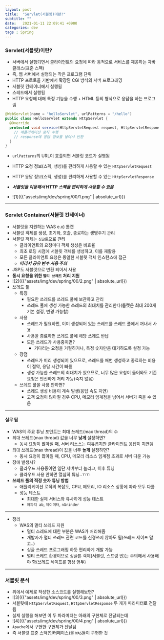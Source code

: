 ```yaml
---
layout: post
title:  "Servlet(서블릿)이란?"
subtitle: ""
date:   2021-01-11 22:09:41 +0900
categories: dev
tags : Spring
---
```



### Servlet(서블릿)이란?
- 서버에서 실행되면서 클라이언트의 요청에 따라 동적으로 서비스를 제공하는 자바 클래스(표준 스펙)
- 즉, 웹 서버에서 실행되는 작은 프로그램 단위
- HTTP 프로토콜 기반에서 확장된 CGI 방식의 서버 프로그래밍
- 서블릿 컨테이너에서 실행됨
- 스레드에서 실행됨
- HTTP 요청에 대해 특정 기능을 수행 + HTML 등의 형식으로 응답을 하는 프로그램

```java
@WebServlet(name = "helloServlet", urlPatterns = "/hello")
public class HelloServlet extends HttpServlet {
  @Override
  protected void service(HttpServletRequest request, HttpServletResponse response) {
    // 애플리케이션 로직 수행
    // response에 응답 정보를 넣어서 반환
  }
}
```

- `urlPatterns`의 URL이 호출되면 서블릿 코드가 실행됨
- HTTP 요청 정보(스펙, 생성)를 편리하게 사용할 수 있는 `HttpServletRequest`
- HTTP 응답 정보(스펙, 생성)를 편리하게 사용할 수 있는 `HttpServletResponse`
- ***서블릿을 이용해서 HTTP 스펙을 편리하게 사용할 수 있음***

- ![1]({{"assets/img/dev/spring/00/1.png" | absolute_url}})

----------------------------------------------------

### Servlet Container(서블릿 컨테이너)
- 서블릿을 지원하는 WAS e.x) 톰캣
- 서블릿 객체를 생성, 초기화, 호출, 종료하는 생명주기 관리
- 서블릿 객체는 `싱글톤`으로 관리
  - 클라이언트의 요청마다 객체 생성은 비효율
  - 최초 로딩 시점에 서블릿 객체를 생성하고, 이를 재활용
  - 모든 클라이언트 요청은 동일한 서블릿 객체 인스턴스에 접근
  - ***따라서 공유 변수 사용 주의***
- JSP도 서블릿으로 변환 되어서 사용
- **동시 요청을 위한 `멀티 쓰레드` 처리 지원**
- ![2]({{"assets/img/dev/spring/00/2.png" | absolute_url}})
- 쓰레드 풀
  - 특징
    - 필요한 쓰레드를 쓰레드 풀에 보관하고 관리
    - 쓰레드 풀에 생성 가능한 쓰레드의 최대치를 관리한다(톰캣은 최대 200개 기본 설정, 변경 가능함)
  - 사용
    - 쓰레드가 필요하면, 이미 생성되어 있는 쓰레드를 쓰레드 풀에서 꺼내서 사용
    - 사용을 종료하면 쓰레드 풀에 해당 쓰레드 반납
    - 모든 쓰레드가 사용중이면?
      - 기다리는 요청을 거절하거나, 특정 숫자만큼 대기하도록 설정 가능
  - 장점
    - 쓰레드가 미리 생성되어 있으므로, 쓰레드를 매번 생성하고 종료하는 비용이 절약, 응답 시간이 빠름
    - 생성 가능한 쓰레드의 최대치가 있으므로, 너무 많은 요청이 들어와도 기존 요청은 안전하게 처리 가능(죽지 않음)
  - 쓰레드 풀을 사용 안하면?
    - 쓰레드 생성 비용이 계속 발생(응답 속도 지연)
    - 고객 요청이 많아질 경우 CPU, 메모리 임계점을 넘어서 서버가 죽을 수 있음


----------------------------------------------

#### 실무 팁
- WAS의 주요 튜닝 포인트는 최대 쓰레드(max thread)의 수
- 최대 쓰레드(max thread) 값을 너무 **낮게** 설정하면?
  - 동시 요청이 많아질 때, 서버 리소스는 여유롭지만 클라이언트 응답이 지연됨
- 최대 쓰레드(max thread)이 값을 너무 **높게** 설정하면?
  - 동시 요청이 많아질 때, CPU, 메모리 리소스 임계점 초과로 서버 다운 가능
- 장애 발생시?
  - 클라우드 사용중이면 일단 서버부터 늘리고, 이후 튜닝
  - 클라우드 사용 안하면 열심히 튜닝..ㄲㄲ
- **쓰레드 풀의 적정 숫자 튜닝 방법**
  - 애플리케이션 로직의 복잡도, CPU, 메모리, IO 리소스 상황에 따라 모두 다름
  - 성능 테스트
    - 최대한 실제 서비스와 유사하게 성능 테스트
    - `아파치 ab`, `제이미터`, `nGrinder`


----------------------------------------------

- 정리
  - WAS의 멀티 쓰레드 지원
    - 멀티 스레드에 대한 부분은 WAS가 처리해줌
    - 개발자가 멀티 쓰레드 관련 코드를 신경쓰지 않아도 됨(쓰레드 세이프 말고..)
    - 싱글 쓰레드 프로그래밍 하듯 편리하게 개발 가능
    - 멀티 쓰레드 환경이므로 싱글톤 객체(서블릿, 스프링 빈)는 주의해서 사용해야 함(쓰레드 세이프를 항상 염두)


----------------------------------------------

### 서블릿 분석
- 위에서 예제로 작성한 소스코드를 실행해보면?
- ![3]({{"assets/img/dev/spring/00/3.png" | absolute_url}})
- 서블릿에 `HttpServletRequest`, `HttpServletResponse` 두 개가 파라미터로 전달됨
- 실제 실행을 해보면 이 두 파라미터는 아래의 구현체로 전달되는데
- ![4]({{"assets/img/dev/spring/00/4.png" | absolute_url}})
- `Apache`에서 구현한 구현체가 전달됨
- 즉 서블릿 표준 스택(인터페이스)을 `WAS`들이 구현한 것